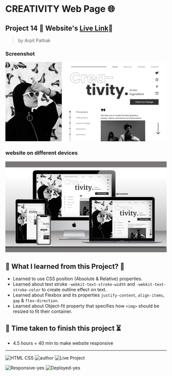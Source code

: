 # CREATIVITY Web Page 🌐

## Project 14 🚀 Website's [Live Link](https://crea-tivity.netlify.app/)🔗


>by Arpit Pathak

### Screenshot

![project 14 screenshot](./screenshots/desktop%2014.png)

### website on different devices

![website on different devices](./screenshots/14mockup.png)

## 📌 What I learned from this Project? 📝

- Learned to use CSS position (Absolute & Relative) properties.
- Learned about text stroke  `-webkit-text-stroke-width` and `-webkit-text-stroke-color` to create outline effect on text.
- Learned about Flexbox and its properties `justify-content`, `align-items`, `gap` & `flex-direction`.
- Learned about Object-fit property that specifies how `<img>`  should be resized to fit their container.


## 📌 Time taken to finish this project ⏳
- 4.5 hours + 40 min to make website responsive
---
![HTML CSS](https://img.shields.io/badge/HTML-CSS-orange)
![author](https://img.shields.io/badge/By-Arpit--Pathak-blue)
![Live Project](https://img.shields.io/badge/Live--Project-14-green)

![Responsive-yes](https://img.shields.io/badge/Responsive-yes-ecff19)
![Deployed-yes](https://img.shields.io/badge/Deployed-yes-38B2AC)